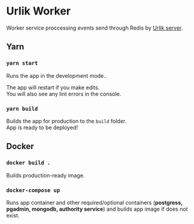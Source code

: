 # Urlik Worker

Worker service proccessing events send through Redis by [Urlik server](https://github.com/prixladi/shamyr-urlik-server).

## Yarn

### `yarn start`

Runs the app in the development mode..

The app will restart if you make edits.<br />
You will also see any lint errors in the console.

### `yarn build`

Builds the app for production to the `build` folder.<br />
App is ready to be deployed!

## Docker

### `docker build .`

Builds production-ready image.

### `docker-compose up`

Runs app container and other required/optional containers (**postgress, pgadmin, mongodb, authority service**) and builds app image if does not exist.